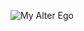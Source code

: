 ![My Alter Ego](https://i.pinimg.com/736x/01/75/44/0175441d731f39537079b3acdea6ea0d--res-life-natural-hair.jpg)
